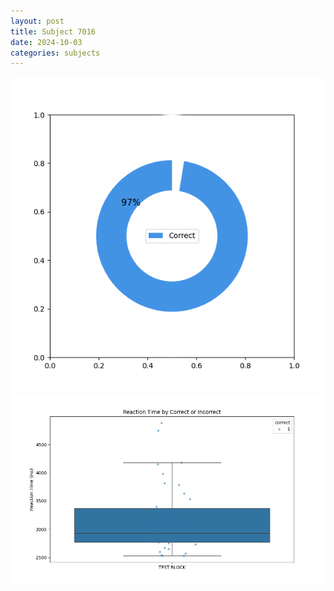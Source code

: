 ```yaml
---
layout: post
title: Subject 7016
date: 2024-10-03
categories: subjects
---
```


![](data/7016/run-2/7016_DSST_acc_{sub}.png)
![](data/7016/run-2/7016_DSST_rt.png)
